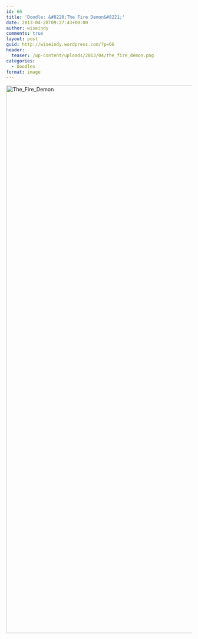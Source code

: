 ```yaml
---
id: 66
title: 'Doodle: &#8220;The Fire Demon&#8221;'
date: 2013-04-28T09:27:43+00:00
author: wiseindy
comments: true
layout: post
guid: http://wiseindy.wordpress.com/?p=66
header:
  teaser: /wp-content/uploads/2013/04/the_fire_demon.png
categories:
  - Doodles
format: image
---
```

<img class="alignnone size-full wp-image-68" alt="The_Fire_Demon" src="http://inderjotsingh.com/wp-content/uploads/2013/04/the_fire_demon.png" width="960" height="1487" />